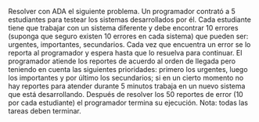 Resolver con ADA el siguiente problema. Un programador contrató a 5 estudiantes para testear los sistemas desarrollados por él. Cada estudiante tiene que trabajar con un sistema diferente y debe encontrar 10 errores (suponga que seguro existen 10 errores en cada sistema) que pueden ser: urgentes, importantes, secundarios. Cada vez que encuentra un error se lo reporta al programador y espera hasta que lo resuelva para continuar. El programador atiende los reportes de acuerdo al orden de llegada pero teniendo en cuenta las siguientes prioridades: primero los urgentes, luego los importantes y por último los secundarios; si en un cierto momento no hay reportes para atender durante 5 minutos trabaja en un nuevo sistema que está desarrollando. Después de resolver los 50 reportes de error (10 por cada estudiante) el programador termina su ejecución. Nota: todas las tareas deben terminar.

